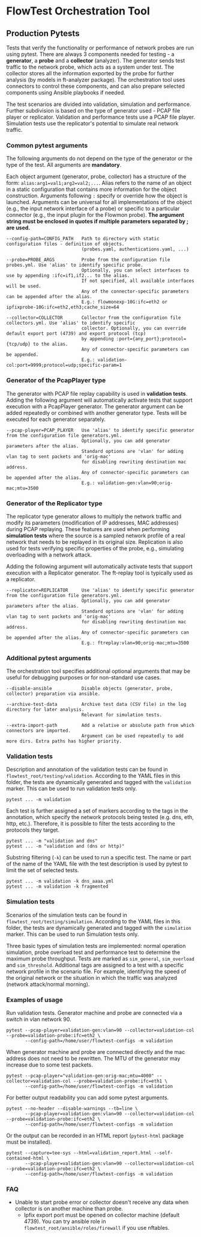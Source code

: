 # FlowTest Orchestration Tool

## Production Pytests
Tests that verify the functionality or performance of network probes are run using pytest. There are always 3 components
needed for testing - a **generator**, a **probe** and a **collector** (analyzer). The generator sends test traffic to
the network probe, which acts as a system under test. The collector stores all the information exported
by the probe for further analysis (by models in ft-analyzer package). The orchestration tool uses connectors to control
these components, and can also prepare selected components using Ansible playbooks if needed.

The test scenarios are divided into validation, simulation and performance. Further subdivision is based on the type of
generator used - PCAP file player or replicator. Validation and performance tests use a PCAP file player. Simulation
tests use the replicator's potential to simulate real network traffic.

### Common pytest arguments
The following arguments do not depend on the type of the generator or the type of the test. All arguments are
**mandatory**.

Each object argument (generator, probe, collector) has a structure of the form: `alias:arg1=val1;arg2=val2;...`. Alias
refers to the name of an object in a static configuration that contains more information for the object construction.
Arguments following `:` specify or override how the object is launched. Arguments can be universal for all
implementations of the object (e.g., the input network interface of a probe) or specific to a particular connector
(e.g., the input plugin for the Flowmon probe). **The argument string must be enclosed in quotes if multiple**
**parameters separated by ; are used.**
```
--config-path=CONFIG_PATH   Path to directory with static configuration files - definition of objects.
                            (probes.yaml, authentications.yaml, ...)

--probe=PROBE_ARGS          Probe from the configuration file probes.yml. Use 'alias' to identify specific probe.
                            Optionally, you can select interfaces to use by appending :ifc=if1,if2... to the alias.
                            If not specified, all available interfaces will be used.
                            Any of the connector-specific parameters can be appended after the alias.
                            E.g.: flowmonexp-10G:ifc=eth2 or ipfixprobe-10G:ifc=eth2,eth3;cache_size=64

--collector=COLLECTOR       Collector from the configuration file collectors.yml. Use 'alias' to identify specific
                            collector. Optionally, you can override default export port (4739) and export protocol (tcp)
                            by appending :port={any_port};protocol={tcp/udp} to the alias.
                            Any of connector-specific parameters can be appended.
                            E.g.: validation-col:port=9999;protocol=udp;specific-param=1
```

### Generator of the PcapPlayer type
The generator with PCAP file replay capability is used in **validation tests**. Adding the following
argument will automatically activate tests that support execution with a PcapPlayer generator. The generator argument
can be added repeatedly or combined with another generator type. Tests will be executed for each generator
separately.
```
--pcap-player=PCAP_PLAYER   Use 'alias' to identify specific generator from the configuration file generators.yml.
                            Optionally, you can add generator parameters after the alias.
                            Standard options are 'vlan' for adding vlan tag to sent packets and 'orig-mac'
                            for disabling rewriting destination mac address.
                            Any of connector-specific parameters can be appended after the alias.
                            E.g.: validation-gen:vlan=90;orig-mac;mtu=3500
```

### Generator of the Replicator type
The replicator type generator allows to multiply the network traffic and modify its parameters (modification of
IP addresses, MAC addresses) during PCAP replaying. These features are used when performing **simulation tests** where
the source is a sampled network profile of a real network that needs to be replayed in its original size.
Replication is also used for tests verifying specific properties of the probe, e.g., simulating
overloading with a network attack.

Adding the following argument will automatically activate tests that support execution with a Replicator generator.
The ft-replay tool is typically used as a replicator.

```
--replicator=REPLICATOR     Use 'alias' to identify specific generator from the configuration file generators.yml.
                            Optionally, you can add generator parameters after the alias.
                            Standard options are 'vlan' for adding vlan tag to sent packets and 'orig-mac'
                            for disabling rewriting destination mac address.
                            Any of connector-specific parameters can be appended after the alias.
                            E.g.: ftreplay:vlan=90;orig-mac;mtu=3500
```

### Additional pytest arguments
The orchestration tool specifies additional optional arguments that may be useful for debugging purposes or for
non-standard use cases.

```
--disable-ansible           Disable objects (generator, probe, collector) preparation via ansible.

--archive-test-data         Archive test data (CSV file) in the log directory for later analysis.
                            Relevant for simulation tests.

--extra-import-path         Add a relative or absolute path from which connectors are imported.
                            Argument can be used repeatedly to add more dirs. Extra paths has higher priority.
```

### Validation tests
Description and annotation of the validation tests can be found in `flowtest_root/testing/validation`. According to the
YAML files in this folder, the tests are dynamically generated and tagged with the `validation` marker. This can be used
to run validation tests only.
```
pytest ... -m validation
```
Each test is further assigned a set of markers according to the tags in the annotation, which specify the network
protocols being tested (e.g. dns, eth, http, etc.). Therefore, it is possible to filter the tests according to the
protocols they target.
```
pytest ... -m "validation and dns"
pytest ... -m "validation and (dns or http)"
```
Substring filtering (`-k`) can be used to run a specific test. The name or part of the name of the YAML file with the
test description is used by pytest to limit the set of selected tests.
```
pytest ... -m validation -k dns_aaaa.yml
pytest ... -m validation -k fragmented
```

### Simulation tests
Scenarios of the simulation tests can be found in `flowtest_root/testing/simulation`. According to the
YAML files in this folder, the tests are dynamically generated and tagged with the `simulation` marker. This can be used
to run Simulation tests only.

Three basic types of simulation tests are implemented: normal operation simulation, probe overload test and performance
test to determine the maximum probe throughput. Tests are marked as `sim_general`, `sim_overload` and `sim_threshold`.
Additional tags are assigned to a test with a specific network profile in the scenario file. For example, identifying
the speed of the original network or the situation in which the traffic was analyzed (network attack/normal morning).

### Examples of usage
Run validation tests. Generator machine and probe are connected via a switch in vlan network 90.
```
pytest --pcap-player=validation-gen:vlan=90 --collector=validation-col --probe=validation-probe:ifc=eth2 \
       --config-path=/home/user/flowtest-configs -m validation
```
When generator machine and probe are connected directly and the mac address does not need to be rewritten.
The MTU of the generator may increase due to some test packets.
```
pytest --pcap-player="validation-gen:orig-mac;mtu=4000" --collector=validation-col --probe=validation-probe:ifc=eth1 \
       --config-path=/home/user/flowtest-configs -m validation
```
For better output readability you can add some pytest arguments.
```
pytest --no-header --disable-warnings --tb=line \
       --pcap-player=validation-gen:vlan=90 --collector=validation-col --probe=validation-probe:ifc=eth2 \
       --config-path=/home/user/flowtest-configs -m validation
```
Or the output can be recorded in an HTML report (`pytest-html` package must be installed).
```
pytest --capture=tee-sys --html=validation_report.html --self-contained-html \
       --pcap-player=validation-gen:vlan=90 --collector=validation-col --probe=validation-probe:ifc=eth2 \
       --config-path=/home/user/flowtest-configs -m validation
```

### FAQ
- Unable to start probe error or collector doesn't receive any data when collector is on another machine than probe.
  - Ipfix export port must be opened on collector machine (default 4739). You can try ansible role in
    `flowtest_root/ansible/roles/firewall` if you use nftables.
